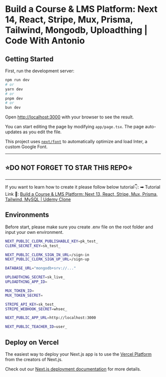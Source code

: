 # Build a Course & LMS Platform: Next 14, React, Stripe, Mux, Prisma, Tailwind, Mongodb, Uploadthing | Code With Antonio

## Getting Started

First, run the development server:

```bash
npm run dev
# or
yarn dev
# or
pnpm dev
# or
bun dev
```

Open [http://localhost:3000](http://localhost:3000) with your browser to see the result.

You can start editing the page by modifying `app/page.tsx`. The page auto-updates as you edit the file.

This project uses [`next/font`](https://nextjs.org/docs/basic-features/font-optimization) to automatically optimize and load Inter, a custom Google Font.

---

## ⭐DO NOT FORGET TO STAR THIS REPO⭐

---

If you want to learn how to create it please follow below tutorial👇:
➡ Tutorial Link 💚: [Build a Course & LMS Platform: Next 13, React, Stripe, Mux, Prisma, Tailwind, MySQL | Udemy Clone](https://www.youtube.com/watch?v=Big_aFLmekI)

## Environments

Before start, please make sure you create .env file on the root folder and input your own environment.

```bash
NEXT_PUBLIC_CLERK_PUBLISHABLE_KEY=pk_test_
CLERK_SECRET_KEY=sk_test_

NEXT_PUBLIC_CLERK_SIGN_IN_URL=/sign-in
NEXT_PUBLIC_CLERK_SIGN_UP_URL=/sign-up

DATABASE_URL="mongodb+srv://..."

UPLOADTHING_SECRET=sk_live_
UPLOADTHING_APP_ID=

MUX_TOKEN_ID=
MUX_TOKEN_SECRET=

STRIPE_API_KEY=sk_test_
STRIPE_WEBHOOK_SECRET=whsec_

NEXT_PUBLIC_APP_URL=http://localhost:3000

NEXT_PUBLIC_TEACHER_ID=user_
```

## Deploy on Vercel

The easiest way to deploy your Next.js app is to use the [Vercel Platform](https://vercel.com/new?utm_medium=default-template&filter=next.js&utm_source=create-next-app&utm_campaign=create-next-app-readme) from the creators of Next.js.

Check out our [Next.js deployment documentation](https://nextjs.org/docs/deployment) for more details.
